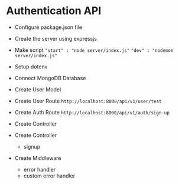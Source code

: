 # Authentication API

- Configure package.json file
- Create the server using expressjs
- Make script
  `"start" : "node server/index.js"`
  `"dev" : "nodemon server/index.js"`

- Setup dotenv
- Connect MongoDB Database
- Create User Model
- Create User Route
  `http://localhost:8000/api/v1/user/test`
- Create Auth Route
  `http://localhost:8000/api/v1/auth/sign-up`
- Create Controller
- Create Controller

  - signup

- Create Middleware
  - error handler
  - custom error handler

